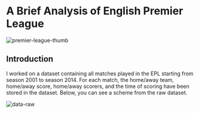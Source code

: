 # A Brief Analysis of English Premier League 
![premier-league-thumb](https://cloud.githubusercontent.com/assets/12864506/20905340/60175a74-bb11-11e6-84f7-b0589ef0bf23.png)

## Introduction

I worked on a dataset containing all matches played in the EPL starting from season 2001 to season 2014. For each match, the home/away team, home/away score, home/away scorers, and the time of scoring have been stored in the dataset. Below, you can see a scheme from the raw dataset.


![data-raw](https://cloud.githubusercontent.com/assets/12864506/20905506/16dca6f6-bb12-11e6-90c8-0db5506313e1.PNG)


